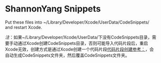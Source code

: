 # ShannonYang Snippets

Put these files into ~/Library/Developer/Xcode/UserData/CodeSnippets/ and restart Xcode.

*注*：如果~/Library/Developer/Xcode/UserData/下没有CodeSnippets目录，需要手动通过Xcode创建CodeSnippets目录，否则可能导入代码片段后，重启Xcode无效，创建方式是通过Xcode创建一个代码片段[代码片段创建参考：](http://nshipster.cn/xcode-snippets)，会自动生成CodeSnippets文件夹，然后覆盖CodeSnippets文件夹。

